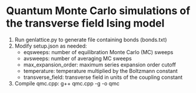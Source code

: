 # Quantum Monte Carlo simulations of the transverse field Ising model

1. Run genlattice.py to generate file containing bonds (bonds.txt)
2. Modify setup.json as needed:
	* eqsweeps: number of equilibration Monte Carlo (MC) sweeps
	* avsweeps: number of averaging MC sweeps
	* max_expansion_order: maximum series expansion order cutoff
	* temperature: temperature multiplied by the Boltzmann constant
	* transverse_field: transverse field in units of the coupling constant
3. Compile qmc.cpp:
	g++ qmc.cpp -g -o qmc
